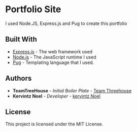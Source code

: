 # Portfolio Site

I used Node.JS, Express.js and Pug to create this portfolio

## Built With

* [Express.js](http://expressjs.com/en/5x/api.html) - The web framework used
* [Node.js](https://nodejs.org/en/docs/) - The JavaScript runtime I used
* [Pug](https://pugjs.org/api/getting-started.html) - Templating language that I used.


## Authors

* **TeamTreeHouse** - *Initial Boiler Plate* - [Team Threehouse](https://teamtreehouse.com/)
* **Kervintz Noel** - *Developer* - [kervintz Noel](https://kervintznoel.com/)

## License

This project is licensed under the MIT License.

